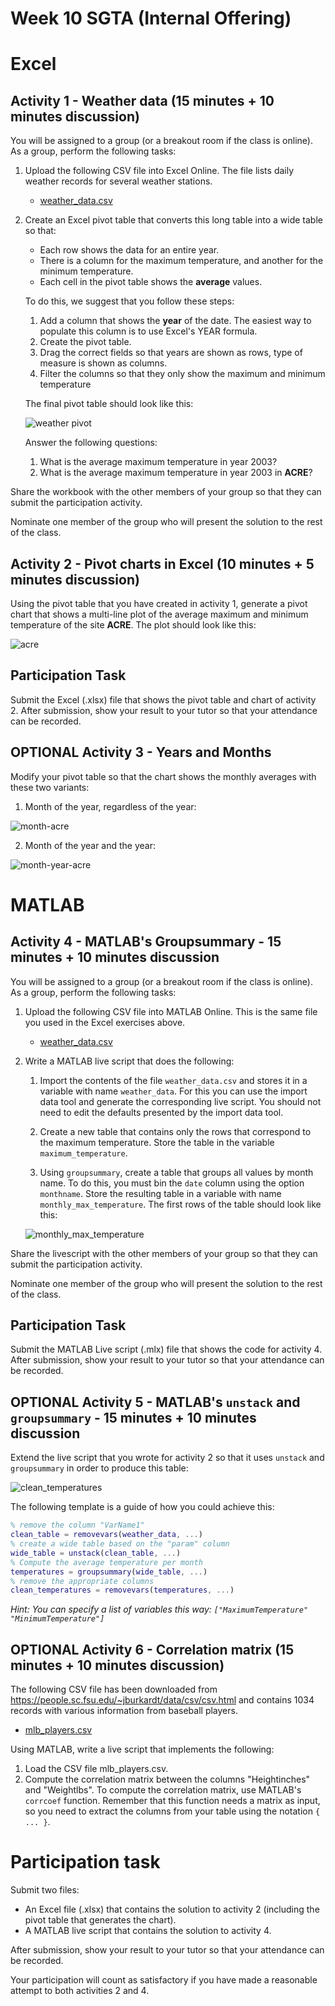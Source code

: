 # Week 10 SGTA (Internal Offering)

# Excel

## Activity 1 - Weather data (15 minutes + 10 minutes discussion)

You will be assigned to a group (or a breakout room if the class is online). As a group, perform the following tasks:

1. Upload the following CSV file into Excel Online. The file lists daily weather records for several weather stations.

    * [weather_data.csv](weather_data.csv)

2. Create an Excel pivot table that converts this long table into a wide table so that:

    * Each row shows the data for an entire year.
    * There is a column for the maximum temperature, and another for the minimum temperature.
    * Each cell in the pivot table shows the **average** values.

    To do this, we suggest that you follow these steps:

    1. Add a column that shows the **year** of the date. The easiest way to populate this column is to use Excel's YEAR formula.
    2. Create the pivot table.
    3. Drag the correct fields so that years are shown as rows, type of measure is shown as columns.
    4. Filter the columns so that they only show the maximum and minimum temperature

    The final pivot table should look like this:

    ![weather pivot](weather_pivot.png)

    Answer the following questions:

    1. What is the average maximum temperature in year 2003?
    2. What is the average maximum temperature in year 2003 in **ACRE**?

Share the workbook with the other members of your group so that they can submit the participation activity.

Nominate one member of the group who will present the solution to the rest of the class.

## Activity 2 - Pivot charts in Excel (10 minutes + 5 minutes discussion)

Using the pivot table that you have created in activity 1, generate a pivot chart that shows a multi-line plot of the average maximum and minimum temperature of the site **ACRE**. The plot should look like this:

![acre](acre.png)

## Participation Task

Submit the Excel (.xlsx) file that shows the pivot table and chart of activity 2. After submission, show your result to your tutor so that your attendance can be recorded.

## OPTIONAL Activity 3 - Years and Months

Modify your pivot table so that the chart shows the monthly averages with these two variants:

1. Month of the year, regardless of the year:

![month-acre](month-acre.png)

2. Month of the year and the year:

![month-year-acre](month-year-acre.png)

# MATLAB

## Activity 4 - MATLAB's Groupsummary - 15 minutes + 10 minutes discussion

You will be assigned to a group (or a breakout room if the class is online). As a group, perform the following tasks:


1. Upload the following CSV file into MATLAB Online. This is the same file you used in the Excel exercises above.

   * [weather_data.csv](weather_data.csv)

2. Write a MATLAB live script that does the following:

    1. Import the contents of the file `weather_data.csv` and stores it in a variable with name `weather_data`. For this you can use the import data tool and generate the corresponding live script. You should not need to edit the defaults presented by the import data tool.

    2. Create a new table that contains only the rows that correspond to the maximum temperature. Store the table in the variable `maximum_temperature`.

    3. Using `groupsummary`, create a table that groups all values by month name. To do this, you must bin the `date` column using the option `monthname`. Store the resulting table in a variable with name `monthly_max_temperature`. The first rows of the table should look like this:

    ![monthly_max_temperature](monthly_max_temperature.png)

Share the livescript with the other members of your group so that they can submit the participation activity.

Nominate one member of the group who will present the solution to the rest of the class.

## Participation Task

Submit the MATLAB Live script (.mlx) file that shows the code for activity 4. After submission, show your result to your tutor so that your attendance can be recorded.

## OPTIONAL Activity 5 - MATLAB's `unstack` and `groupsummary` - 15 minutes + 10 minutes discussion

Extend the live script that you wrote for activity 2 so that it uses `unstack` and `groupsummary` in order to produce this table:

![clean_temperatures](clean_temperatures.png)

The following template is a guide of how you could achieve this:

```matlab
% remove the column "VarName1"
clean_table = removevars(weather_data, ...) 
% create a wide table based on the "param" column
wide_table = unstack(clean_table, ...) 
% Compute the average temperature per month
temperatures = groupsummary(wide_table, ...) 
% remove the appropriate columns
clean_temperatures = removevars(temperatures, ...) 
```

*Hint: You can specify a list of variables this way: `["MaximumTemperature" "MinimumTemperature"]`*

## OPTIONAL Activity 6 - Correlation matrix (15 minutes + 10 minutes discussion)

The following CSV file has been downloaded from https://people.sc.fsu.edu/~jburkardt/data/csv/csv.html and contains 1034 records with various information from baseball players.

* [mlb_players.csv](mlb_players.csv)

Using MATLAB, write a live script that implements the following:

1. Load the CSV file mlb_players.csv.
2. Compute the correlation matrix between the columns "Heightinches" and "Weightlbs". To compute the correlation matrix, use MATLAB's `corrcoef` function. Remember that this function needs a matrix as input, so you need to extract the columns from your table using the notation `{ ... }`.

# Participation task

Submit two files:

* An Excel file (.xlsx) that contains the solution to activity 2 (including the pivot table that generates the chart).
* A MATLAB live script that contains the solution to activity 4.

After submission, show your result to your tutor so that your attendance can be recorded.

Your participation will count as satisfactory if you have made a reasonable attempt to both activities 2 and 4.

